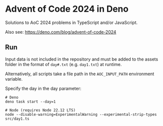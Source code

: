 # Advent of Code 2024 in Deno

Solutions to AoC 2024 problems in TypeScript and/or JavaScript.

Also see: https://deno.com/blog/advent-of-code-2024

## Run

Input data is not included in the repository and must be added to the assets folder in the format of `day#.txt` (e.g. `day1.txt`) at runtime.

Alternatively, all scripts take a file path in the `AOC_INPUT_PATH` environment variable.

Specify the day in the day parameter:

```shell
# Deno
deno task start --day=1

# Node (requires Node 22.12 LTS)
node --disable-warning=ExperimentalWarning --experimental-strip-types src/day1.ts
```
